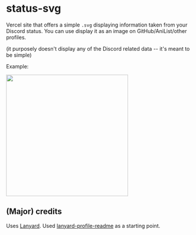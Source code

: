 # status-svg

Vercel site that offers a simple `.svg` displaying information taken from your Discord status. You can use display it as an image on GitHub/AniList/other profiles.

(it purposely doesn't display any of the Discord related data -- it's meant to be simple)

Example:

<img src="https://status-svg.vercel.app/api/707743097488146524" width="330"/>

## (Major) credits
Uses [Lanyard](https://github.com/Phineas/lanyard). Used [lanyard-profile-readme](https://github.com/cnrad/lanyard-profile-readme) as a starting point.
